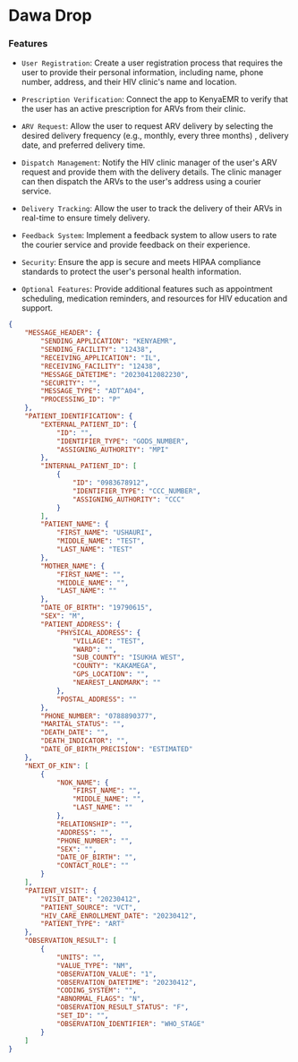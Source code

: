 # Dawa Drop

### Features
- `User Registration`: Create a user registration process that 
requires the user to provide their personal information, including 
name, phone number, address, and their HIV clinic's name and
location.

- `Prescription Verification`: Connect the app to KenyaEMR to verify 
that the user has an active prescription for ARVs from their clinic.

- `ARV Request`: Allow the user to request ARV delivery by selecting 
the desired delivery frequency (e.g., monthly, every three months)
, delivery date, and preferred delivery time.

- `Dispatch Management`: Notify the HIV clinic manager of the user's 
ARV request and provide them with the delivery details. The clinic
manager can then dispatch the ARVs to the user's address using a 
courier service.

- `Delivery Tracking`: Allow the user to track the delivery of their
ARVs in real-time to ensure timely delivery.

- `Feedback System`: Implement a feedback system to allow users to 
rate the courier service and provide feedback on their experience.

- `Security`: Ensure the app is secure and meets HIPAA compliance 
standards to protect the user's personal health information.

- `Optional Features`: Provide additional features such as appointment
scheduling, medication reminders, and resources for HIV education 
and support.

```json
{
    "MESSAGE_HEADER": {
        "SENDING_APPLICATION": "KENYAEMR",
        "SENDING_FACILITY": "12438",
        "RECEIVING_APPLICATION": "IL",
        "RECEIVING_FACILITY": "12438",
        "MESSAGE_DATETIME": "20230412082230",
        "SECURITY": "",
        "MESSAGE_TYPE": "ADT^A04",
        "PROCESSING_ID": "P"
    },
    "PATIENT_IDENTIFICATION": {
        "EXTERNAL_PATIENT_ID": {
            "ID": "",
            "IDENTIFIER_TYPE": "GODS_NUMBER",
            "ASSIGNING_AUTHORITY": "MPI"
        },
        "INTERNAL_PATIENT_ID": [
            {
                "ID": "0983678912",
                "IDENTIFIER_TYPE": "CCC_NUMBER",
                "ASSIGNING_AUTHORITY": "CCC"
            }
        ],
        "PATIENT_NAME": {
            "FIRST_NAME": "USHAURI",
            "MIDDLE_NAME": "TEST",
            "LAST_NAME": "TEST"
        },
        "MOTHER_NAME": {
            "FIRST_NAME": "",
            "MIDDLE_NAME": "",
            "LAST_NAME": ""
        },
        "DATE_OF_BIRTH": "19790615",
        "SEX": "M",
        "PATIENT_ADDRESS": {
            "PHYSICAL_ADDRESS": {
                "VILLAGE": "TEST",
                "WARD": "",
                "SUB_COUNTY": "ISUKHA WEST",
                "COUNTY": "KAKAMEGA",
                "GPS_LOCATION": "",
                "NEAREST_LANDMARK": ""
            },
            "POSTAL_ADDRESS": ""
        },
        "PHONE_NUMBER": "0788890377",
        "MARITAL_STATUS": "",
        "DEATH_DATE": "",
        "DEATH_INDICATOR": "",
        "DATE_OF_BIRTH_PRECISION": "ESTIMATED"
    },
    "NEXT_OF_KIN": [
        {
            "NOK_NAME": {
                "FIRST_NAME": "",
                "MIDDLE_NAME": "",
                "LAST_NAME": ""
            },
            "RELATIONSHIP": "",
            "ADDRESS": "",
            "PHONE_NUMBER": "",
            "SEX": "",
            "DATE_OF_BIRTH": "",
            "CONTACT_ROLE": ""
        }
    ],
    "PATIENT_VISIT": {
        "VISIT_DATE": "20230412",
        "PATIENT_SOURCE": "VCT",
        "HIV_CARE_ENROLLMENT_DATE": "20230412",
        "PATIENT_TYPE": "ART"
    },
    "OBSERVATION_RESULT": [
        {
            "UNITS": "",
            "VALUE_TYPE": "NM",
            "OBSERVATION_VALUE": "1",
            "OBSERVATION_DATETIME": "20230412",
            "CODING_SYSTEM": "",
            "ABNORMAL_FLAGS": "N",
            "OBSERVATION_RESULT_STATUS": "F",
            "SET_ID": "",
            "OBSERVATION_IDENTIFIER": "WHO_STAGE"
        }
    ]
}
```